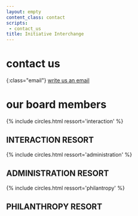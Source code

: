 ```yaml
---
layout: empty
content_class: contact
scripts:
 - contact_us
title: Initiative Interchange
---
```


# contact us

{:class="email"}
<a href="mailto:contact@initiative-interchange.org">write us an email</a>

# our board members

<div id="interaction-circles">
{% include circles.html ressort='interaction' %}
</div>

## INTERACTION RESORT

<div id="administration-circles">
{% include circles.html ressort='administration' %}
</div>

## ADMINISTRATION RESORT

<div id="philantropy-circles">
{% include circles.html ressort='philantropy' %}
</div>

## PHILANTHROPY RESORT
